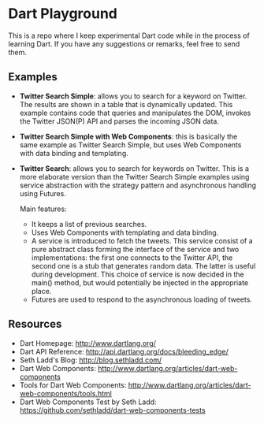 Dart Playground
===============

This is a repo where I keep experimental Dart code while in the process of learning Dart. If you have any suggestions or remarks, feel free to send them.

Examples
--------

* **Twitter Search Simple**: allows you to search for a keyword on Twitter. The results are shown in a table that is dynamically updated. This example contains code that queries and manipulates the DOM, invokes the Twitter JSON(P) API and parses the incoming JSON data.

* **Twitter Search Simple with Web Components**: this is basically the same example as Twitter Search Simple, but uses Web Components with data binding and templating.

* **Twitter Search**: allows you to search for keywords on Twitter. This is a more elaborate version than the Twitter Search Simple examples using service abstraction with the strategy pattern and asynchronous handling using Futures.
  
  Main features:

  * It keeps a list of previous searches.
  * Uses Web Components with templating and data binding.
  * A service is introduced to fetch the tweets. This service consist of a pure abstract class forming the interface of the service and two implementations: the first one connects to the Twitter API, the second one is a stub that generates random data. The latter is useful during development. This choice of service is now decided in the main() method, but would potentially be injected in the appropriate place.
  * Futures are used to respond to the asynchronous loading of tweets.

Resources
---------

* Dart Homepage: http://www.dartlang.org/
* Dart API Reference: http://api.dartlang.org/docs/bleeding_edge/
* Seth Ladd's Blog: http://blog.sethladd.com/
* Dart Web Components: http://www.dartlang.org/articles/dart-web-components
* Tools for Dart Web Components: http://www.dartlang.org/articles/dart-web-components/tools.html
* Dart Web Components Test by Seth Ladd: https://github.com/sethladd/dart-web-components-tests